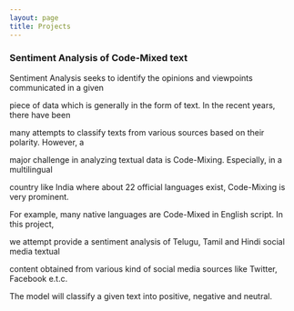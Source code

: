 ```yaml
---
layout: page
title: Projects
---
```





<h3>Sentiment Analysis of Code-Mixed text</h3>
Sentiment Analysis seeks to identify the opinions and viewpoints communicated in a given

piece of data which is generally in the form of text. In the recent years, there have been

many attempts to classify texts from various sources based on their polarity. However, a

major challenge in analyzing textual data is Code-Mixing. Especially, in a multilingual

country like India where about 22 official languages exist, Code-Mixing is very prominent.

For example, many native languages are Code-Mixed in English script. In this project,

we attempt provide a sentiment analysis of Telugu, Tamil and Hindi social media textual

content obtained from various kind of social media sources like Twitter, Facebook e.t.c.

The model will classify a given text into positive, negative and neutral.
